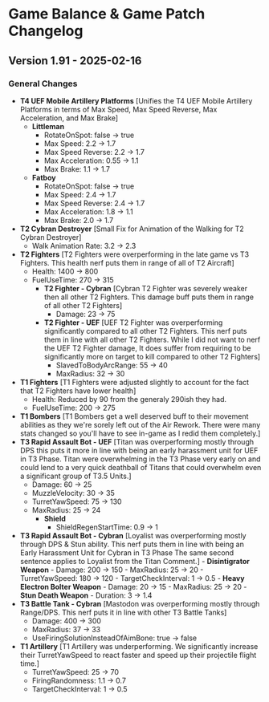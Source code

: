 # Game Balance & Game Patch Changelog

## Version 1.91 - 2025-02-16
### General Changes
- **T4 UEF Mobile Artillery Platforms**
    [Unifies the T4 UEF Mobile Artillery Platforms in terms of Max Speed, Max Speed Reverse, Max Acceleration, and Max Brake]
    - **Littleman**
        - RotateOnSpot: false -> true
        - Max Speed: 2.2 -> 1.7
        - Max Speed Reverse: 2.2 -> 1.7
        - Max Acceleration: 0.55 -> 1.1
        - Max Brake: 1.1 -> 1.7
    - **Fatboy**
        - RotateOnSpot: false -> true
        - Max Speed: 2.4 -> 1.7
        - Max Speed Reverse: 2.4 -> 1.7
        - Max Acceleration: 1.8 -> 1.1
        - Max Brake: 2.0 -> 1.7
- **T2 Cybran Destroyer**
    [Small Fix for Animation of the Walking for T2 Cybran Destroyer]
    - Walk Animation Rate: 3.2 -> 2.3
- **T2 Fighters**
    [T2 Fighters were overperforming in the late game vs T3 Fighters. This health nerf puts them in range of all of T2 Aircraft]
    - Health: 1400 -> 800
    - FuelUseTime: 270 -> 315
      - **T2 Fighter - Cybran**
        [Cybran T2 Fighter was severely weaker then all other T2 Fighters. This damage buff puts them in range of all other T2 Fighters]
        - Damage: 23 -> 75
      - **T2 Fighter - UEF**
        [UEF T2 Fighter was overperforming significantly compared to all other T2 Fighters. This nerf puts them in line with all other T2 Fighters.
        While I did not want to nerf the UEF T2 Fighter damage, It does suffer from requiring to be significantly more on target to kill compared to other T2 Fighters]
        - SlavedToBodyArcRange: 55 -> 40
        - MaxRadius: 32 -> 30
- **T1 Fighters**
    [T1 Fighters were adjusted slightly to account for the fact that T2 Fighters have lower health]
    - Health: Reduced by 90 from the generaly 290ish they had.
    - FuelUseTime: 200 -> 275
- **T1 Bombers**
    [T1 Bombers get a well deserved buff to their movement abilities as they we're sorely left out of the Air Rework.
    There were many stats changed so you'll have to see in-game as I redid them completely.]
- **T3 Rapid Assault Bot - UEF**
    [Titan was overperforming mostly through DPS this puts it more in line with being an early harassment unit for UEF in T3 Phase.
    Titan were overwhelming in the T3 Phase very early on and could lend to a very quick deathball of Titans that could overwhelm even a significant group of T3.5 Units.]
    - Damage: 60 -> 25
    - MuzzleVelocity: 30 -> 35
    - TurretYawSpeed: 75 -> 130
    - MaxRadius: 25 -> 24
      - **Shield**
        - ShieldRegenStartTime: 0.9 -> 1
- **T3 Rapid Assault Bot - Cybran**
    [Loyalist was overperforming mostly through DPS & Stun ability. This nerf puts them in line with being an Early Harassment Unit for Cybran in T3 Phase
    The same second sentence applies to Loyalist from the Titan Comment.]
      - **Disintigrator Weapon**
        - Damage: 200 -> 150
        - MaxRadius: 25 -> 20
        - TurretYawSpeed: 180 -> 120
        - TargetCheckInterval: 1 -> 0.5
      - **Heavy Electron Bolter Weapon**
        - Damage: 20 -> 15
        - MaxRadius: 25 -> 20
      - **Stun Death Weapon**
        - Duration: 3 -> 1.4
- **T3 Battle Tank - Cybran**
    [Mastodon was overperforming mostly through Range/DPS. This nerf puts it in line with other T3 Battle Tanks]
    - Damage: 400 -> 300
    - MaxRadius: 37 -> 33
    - UseFiringSolutionInsteadOfAimBone: true -> false
- **T1 Artillery**
    [T1 Artillery was underperforming. We significantly increase their TurretYawSpeed to react faster and speed up their projectile flight time.]
    - TurretYawSpeed: 25 -> 70
    - FiringRandomness: 1.1 -> 0.7
    - TargetCheckInterval: 1 -> 0.5
    
    
